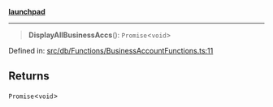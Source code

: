 [**launchpad**](index.md)

***

> **DisplayAllBusinessAccs**(): `Promise`\<`void`\>

Defined in: [src/db/Functions/BusinessAccountFunctions.ts:11](https://github.com/victorbratov/launchpad/blob/d1815ef1a573b42ac1f231f3f3d6617bddce6dbe/src/db/Functions/BusinessAccountFunctions.ts#L11)

## Returns

`Promise`\<`void`\>
